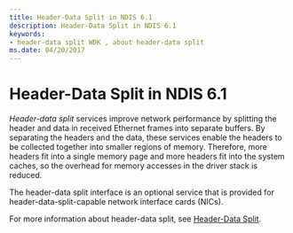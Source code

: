 ```yaml
---
title: Header-Data Split in NDIS 6.1
description: Header-Data Split in NDIS 6.1
keywords:
- header-data split WDK , about header-data split
ms.date: 04/20/2017
---
```


# Header-Data Split in NDIS 6.1





*Header-data split* services improve network performance by splitting the header and data in received Ethernet frames into separate buffers. By separating the headers and the data, these services enable the headers to be collected together into smaller regions of memory. Therefore, more headers fit into a single memory page and more headers fit into the system caches, so the overhead for memory accesses in the driver stack is reduced.

The header-data split interface is an optional service that is provided for header-data-split-capable network interface cards (NICs).

For more information about header-data split, see [Header-Data Split](header-data-split.md).

 

 





